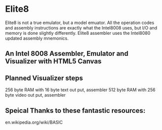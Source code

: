 Elite8
========
Elite8 is not a true emulator, but a model emuator. All the operation codes and assembly instructions are exactly what the Intel8008 uses, but I/O and memory is done slightly differently. Elite8 assembler uses the Intel8080 updated assembly mnemonics.

An Intel 8008 Assembler, Emulator and Visualizer with HTML5 Canvas
------------------------------------------------------------------

Planned Visualizer steps
-------------------------
256 byte RAM with 16 byte text out put, assembler 
512 byte RAM with 256 byte video out put, assembler

Speical Thanks to these fantastic resources:
--------------------------------------------
en.wikipedia.org/wiki/BASIC
